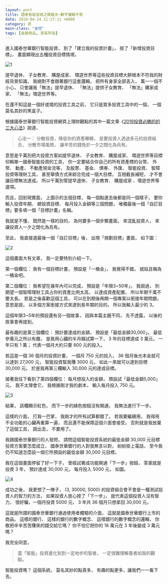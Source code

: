 ```yaml
---
layout: post
title: 國泰智能投資之開箱文─數字邏輯不對
date: 2019-04-24 21:27:11 +0000
category: 評
main-class: "金控"
tags: [金融商品, 意有所指]
---
```


進入國泰世華銀行智能投資，
到了「建立我的投資計畫」，
按了「新增投資目標」，
畫面顯現出五種投資目標情境，

![1](/blog/assets/images/2019/robo11.jpg)

<!--more-->

提早退休、 子女教育、 購屋成家、 環遊世界等這些投資目標大餅根本不符我的財經背景知識，
我絕對不會跟著銀行這套邏輯，
把所有身家全部丟入，
萬一一個不小心，
只會讓我「無法」提早退休、 「無法」提供子女教育、 「無法」購家成家、 「無法」環遊世界等。

在還不知這是一個好或壞的投資工具之前，
它只是眾多投資工具中的一個，
一個莫名其妙的黑盒子。

根據國泰世華銀行智能投資網頁上理財觀點的其中一篇文章《[2019投資必勝的的三大心法](https://www.cathayrobo.com/welcome/trends/articles/3-investment-mindset)》說道，

> 心法一： 分散投資，降低你的資產曝顯，
是要投資人透過多元的投資組合，
分散市場風險，
讓辛苦的錢免於一夕之間化為烏有。

意思是千萬別把大投資方案如提早退休、 子女教育、 購屋成家、 環遊世界等目標仰賴單一國泰智能投資的工具，
你一定要結合你自己的所有資產標的台幣、 外幣、 動產、 不動產現金流等，
及股票、 基金、 債券、 外匯、 智能投資、 智障投資等理財工具，
甚至舉債方式來綜合完成一個大目標，
互相截長補短，
才不會讓目標無法達成。
所以千萬別管提早退休、 子女教育、 購屋成家 、環遊世界等選項。

而且，回到現實面，
上圖示的五個目標，
每一個點進去後都是同一個樣子，
要你輸入投資年期、 總投資目標、 每月投入金額等三個問題，
唯獨最後一個「自訂目標」要多填一個「目標計畫」名稱。

我就是不懂，
既然是一樣的目的，
為何要多一個步驟畫面，
來混亂投資人，
來讓投資人一夕之間化為烏有。

至此，
我直接選最後一個「自訂目標」後，
出現「規劃目標」畫面，
如下圖：

![2](/blog/assets/images/2019/robo12.jpg)

這個畫面大有文章，
我一定要特別介紹一下。

第一個欄位： 我有一個目標計畫，
預設是「一桶金」，
我覺得不錯，
就姑且稱為一桶金吧。

第二個欄位： 我希望在幾年內可以完成，
預設是「年限3~50年」，
我說過，
別期望一個智障理財工具占你的資產比例太高，
以達成資產配置，
所以年期千萬不要太長。
若是之後喜歡這個工具，
可以在到期後再開一個專案以銜接年期問題，
意思是說，
以多個方案銜接方式來達到長年期的目的。
所以我輸入最少的 3。

這個年限3~5年的預設還有另一個故事，
因與本篇主題不同，
先不透露，
以後的故事會再提到。

最有趣的是第三個欄位： 預計要達成的金額，
預設是「最低金額30,000」。
最低參萬元之所以有趣，
是我用心臟的半月瓣試算一下，
3 年的目標達成 3 萬元，
一年只有 1 萬；
代表一個月大約只要 800 元的投入。

若這是一個 36 個月的投資計畫，
一個月 750 元的投入，
36 個月後光本金就可以達到 27,000 元，
智能投資幫我賺 3000 元，
如此一來就可以達到目標 30,000 元。
於是我再第三欄輸入 30,000 元的達成目標。

接著我往下看到了第四個欄位： 每月想投入的金額，
預設試「最低金額5,000」元，
我不太理會它，
我根據剛才我的劇本，
輸入每月投入 750 元。

![3](/blog/assets/images/2019/robo13.jpg)

結果，
該欄顯示紅色，
而下一步的綠色按鈕沒有開通，
我無法進行下一步。

這樣的介面，
打我一巴掌，
我剛才的所有試算都錯了。
若我要繼續用，
我得用不全功能的心臟再重算一遍，
而且還不能保障這個介面會接受。
否則就是我放棄了這個工具，
跳出去，
不要用了。

我跟國泰世華銀行的人發問，
請問這個智能投資系統的最低金額 30,000 元目標投資方案要怎麼成立，
國泰世華銀行的人對我無言以對，
紛紛掛上電話，
至今我仍不知道怎麼設一個它所預設的最低金額 30,000 元目標。

我在這個畫面停留了好一下子，
曾經試著成功能開通「下一步」按鈕，
答案就是投資 3 年，
預計達成 30,000 元，
每月投入 5000 元，
如圖。

![4](/blog/assets/images/2019/robo14.jpg)

成功之後，
我更想了一陣子，
(3, 30000, 5000) 的投資組合會不會是一種測試投資人的智力的方法，
如果投資人放心按了「下一步」，
就代表這個投資人沒有智力，
很好騙，一個月投資 5000 元，
3 年共 36 個月只想拿回 30,000 元。

這就是所謂的國泰世華銀行通過使用者體驗的介面，
這就是國泰世華銀行上市的商品。
這樣的銀行、 這樣的銀行的數字概念、 這樣銀行的數字概念的邏輯，
你敢把辛辛苦苦賺來的錢交給它嗎？
你不怕它把你的 18 萬元在 3 年後變成 3 萬元嗎？

我完全同意，
> 當「智能」投資進化到到一定地步的智者，
一定很難理解愚者如我的觀點。

智能投資嗎？
這個系統，
莫名其妙的點真多，
有趣的點更多，讓我們一一看下去。


